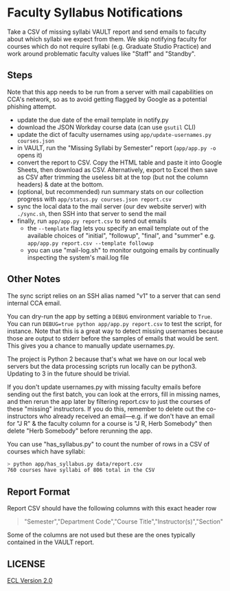 # Faculty Syllabus Notifications

Take a CSV of missing syllabi VAULT report and send emails to faculty about which syllabi we expect from them. We skip notifying faculty for courses which do not require syllabi (e.g. Graduate Studio Practice) and work around problematic faculty values like "Staff" and "Standby".

## Steps

Note that this app needs to be run from a server with mail capabilities on CCA's network, so as to avoid getting flagged by Google as a potential phishing attempt.

- update the due date of the email template in notify.py
- download the JSON Workday course data (can use `gsutil` CLI)
- update the dict of faculty usernames using `app/update-usernames.py courses.json`
- in VAULT, run the "Missing Syllabi by Semester" report (`app/app.py -o` opens it)
- convert the report to CSV. Copy the HTML table and paste it into Google Sheets, then download as CSV. Alternatively, export to Excel then save as CSV after trimming the useless bit at the top (but not the column headers) & date at the bottom.
- (optional, but recommended) run summary stats on our collection progress with `app/status.py courses.json report.csv`
- sync the local data to the mail server (our dev website server) with `./sync.sh`, then SSH into that server to send the mail
- finally, run `app/app.py report.csv` to send out emails
  - the `--template` flag lets you specify an email template out of the available choices of "initial", "followup", "final", and "summer" e.g. `app/app.py report.csv --template followup`
  - you can use "mail-log.sh" to monitor outgoing emails by continually inspecting the system's mail.log file

## Other Notes

The sync script relies on an SSH alias named "v1" to a server that can send internal CCA email.

You can dry-run the app by setting a `DEBUG` environment variable to `True`. You can run `DEBUG=true python app/app.py report.csv` to test the script, for instance. Note that this is a great way to detect missing usernames because those are output to stderr before the samples of emails that would be sent. This gives you a chance to manually update usernames.py.

The project is Python 2 because that's what we have on our local web servers but the data processing scripts run locally can be python3. Updating to 3 in the future should be trivial.

If you don't update usernames.py with missing faculty emails before sending out the first batch, you can look at the errors, fill in missing names, and then rerun the app later by filtering report.csv to just the courses of these "missing" instructors. If you do this, remember to delete out the co-instructors who already received an email—e.g. if we don't have an email for "J R" & the faculty column for a course is "J R, Herb Somebody" then delete "Herb Somebody" before rerunning the app.

You can use "has_syllabus.py" to count the number of rows in a CSV of courses which have syllabi:

```sh
> python app/has_syllabus.py data/report.csv
760 courses have syllabi of 806 total in the CSV
```

## Report Format

Report CSV should have the following columns with this exact header row

> "Semester","Department Code","Course Title","Instructor(s)","Section"

Some of the columns are not used but these are the ones typically contained in the VAULT report.

## LICENSE

[ECL Version 2.0](https://opensource.org/licenses/ECL-2.0)
